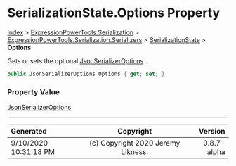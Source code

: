 ﻿# SerializationState.Options Property

[Index](../index.md) > [ExpressionPowerTools.Serialization](ExpressionPowerTools.Serialization.a.md) > [ExpressionPowerTools.Serialization.Serializers](ExpressionPowerTools.Serialization.Serializers.n.md) > [SerializationState](ExpressionPowerTools.Serialization.Serializers.SerializationState.cs.md) > **Options**

Gets or sets the optional [JsonSerializerOptions](https://docs.microsoft.com/dotnet/api/system.text.json.jsonserializeroptions) .

```csharp
public JsonSerializerOptions Options { get; set; }
```

### Property Value

 [JsonSerializerOptions](https://docs.microsoft.com/dotnet/api/system.text.json.jsonserializeroptions) 


---

| Generated | Copyright | Version |
| :-- | :-: | --: |
| 9/10/2020 10:31:18 PM | (c) Copyright 2020 Jeremy Likness. | 0.8.7-alpha |
